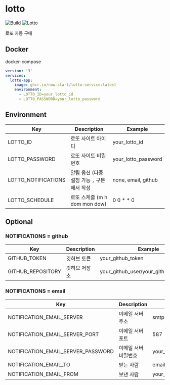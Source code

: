 # lotto

[![Build](https://github.com/now-start/lotto-service/actions/workflows/deploy.yaml/badge.svg)](https://github.com/now-start/lotto-service/actions/workflows/deploy.yaml)
[![Lotto](https://github.com/now-start/lotto-service/actions/workflows/lotto.yaml/badge.svg)](https://github.com/now-start/lotto-service/actions/workflows/lotto.yaml)

로또 자동 구매

## Docker

docker-compose

```yaml
version: '3'
services:
  lotto-app:
    image: ghcr.io/now-start/lotto-service:latest
    environment:
      - LOTTO_ID=your_lotto_id
      - LOTTO_PASSWORD=your_lotto_password
```

## Environment

| Key                 | Description                 | Example             |
|---------------------|-----------------------------|---------------------|
| LOTTO_ID            | 로또 사이트 아이디                  | your_lotto_id       |
| LOTTO_PASSWORD      | 로또 사이트 비밀번호                 | your_lotto_password |
| LOTTO_NOTIFICATIONS | 알림 옵션 (다중 설정 가능 `,` 구분해서 작성 | none, email, github |
| LOTTO_SCHEDULE      | 로또 스케줄 (m h dom mon dow)    | 0 0 * * 0           |

## Optional
### NOTIFICATIONS = github

| Key               | Description | Example                                 |
|-------------------|-------------|-----------------------------------------|
| GITHUB_TOKEN      | 깃허브 토큰      | your_github_token                       |
| GITHUB_REPOSITORY | 깃허브 저장소     | your_github_user/your_github_repository |

### NOTIFICATIONS = email

| Key                                | Description | Example            |
|------------------------------------|-------------|--------------------|
| NOTIFICATION_EMAIL_SERVER          | 이메일 서버 주소   | smtp.gmail.com     |
| NOTIFICATION_EMAIL_SERVER_PORT     | 이메일 서버 포트   | 587                |
| NOTIFICATION_EMAIL_SERVER_PASSWORD | 이메일 서버 비밀번호 | your_email_address |
| NOTIFICATION_EMAIL_TO              | 받는 사람       | email_address      |
| NOTIFICATION_EMAIL_FROM            | 보낸 사람       | your_email_address |